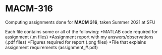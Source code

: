 # MACM-316
Computing assignments done for **MACM 316**, taken Summer 2021 at SFU

  Each file contains some or all of the following:
    *MATLAB code required for assignment (.m files)
    *Assignment report with my answers/observations (.pdf files)
    *Figures required for report (.png files)
    *File that explains assignment requirements (assignment_#.pdf)
  

